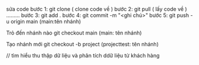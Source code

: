 sửa code
bước 1: git clone ( clone code về )
bước 2: git pull ( lấy code về )
.........
bước 3: git add .
bước 4: git commit -m "<ghi chú>" 
bước 5: git push -u origin main (main:tên nhánh)

Trỏ đến nhánh nào 
git checkout main (main: tên nhánh)

Tạo nhánh mới 
git checkout -b project (projecttest: tên nhánh)


// tìm hiểu thu thập dữ liệu và phân tích ddữ liệu từ khách hàng